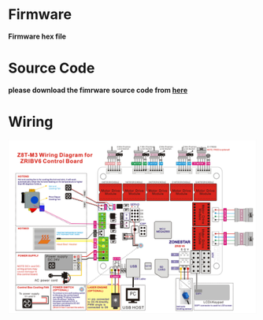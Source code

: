 # Firmware
**Firmware hex file**  

# Source Code
**please download the fimrware source code from [here](
https://github.com/ZONESTAR3D/source-code-for-3d-printer)**

# Wiring
![Wiring diagram](./Z8T_Wiring_Diagram_ZRIBV6.jpg)


